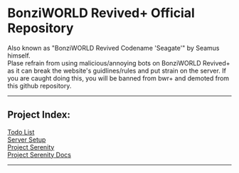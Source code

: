 # BonziWORLD Revived+ Official Repository

Also known as "BonziWORLD Revived Codename 'Seagate'" by Seamus himself.
<br>
Plase refrain from using malicious/annoying bots on BonziWORLD Revived+ as it can break the website's guidlines/rules and put strain on the server. If you are caught doing this, you will be banned from bwr+ and demoted from this github repository.


<hr>

## Project Index:

<a href="TODO.md">Todo List</a>
<br>
<a href="SETUP.md">Server Setup</a>
<br>
<a href="Project Serenity.md">Project Serenity</a>
<br>
<a href="Project Serenity Docs.md">Project Serenity Docs</a>


<hr>
